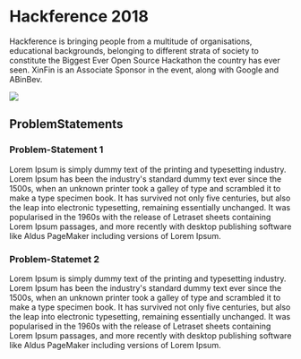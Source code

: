# Hackference 2018
Hackference is bringing people from a multitude of organisations, educational backgrounds, belonging to different strata of society to constitute the Biggest Ever Open Source Hackathon the country has ever seen. XinFin is an Associate Sponsor in the event, along with Google and ABinBev.

![  ](https://github.com/punit-agarwal/xinfin-hackathon-submissions/blob/master/metaData/hackference-banner.jpg)

## ProblemStatements

### Problem-Statement 1
Lorem Ipsum is simply dummy text of the printing and typesetting industry. Lorem Ipsum has been the industry's 
standard dummy text ever since the 1500s, when an unknown printer took a galley of type and scrambled it to make 
a type specimen book. It has survived not only five centuries, but also the leap into electronic typesetting, 
remaining essentially unchanged. It was popularised in the 1960s with the release of Letraset sheets containing Lorem Ipsum 
passages, and more recently with desktop publishing software like Aldus PageMaker including versions of Lorem Ipsum.

### Problem-Statemet 2
Lorem Ipsum is simply dummy text of the printing and typesetting industry. Lorem Ipsum has been the industry's 
standard dummy text ever since the 1500s, when an unknown printer took a galley of type and scrambled it to make 
a type specimen book. It has survived not only five centuries, but also the leap into electronic typesetting, 
remaining essentially unchanged. It was popularised in the 1960s with the release of Letraset sheets containing Lorem Ipsum 
passages, and more recently with desktop publishing software like Aldus PageMaker including versions of Lorem Ipsum.
